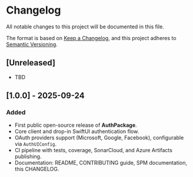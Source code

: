 # Changelog

All notable changes to this project will be documented in this file.

The format is based on [Keep a Changelog](https://keepachangelog.com/en/1.1.0/),
and this project adheres to [Semantic Versioning](https://semver.org/spec/v2.0.0.html).

## [Unreleased]

- TBD

## [1.0.0] - 2025-09-24
### Added
- First public open-source release of **AuthPackage**.
- Core client and drop-in SwiftUI authentication flow.
- OAuth providers support (Microsoft, Google, Facebook), configurable via `AuthUIConfig`.
- CI pipeline with tests, coverage, SonarCloud, and Azure Artifacts publishing.
- Documentation: README, CONTRIBUTING guide, SPM documentation, this CHANGELOG.

